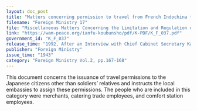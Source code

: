 ```yaml
---
layout: doc_post
title: "Matters concerning permission to travel from French Indochina to inland Japan"
filename: "Foreign Ministry 17"
file: "Miscellaneous Matters Concerning the Limitation and Regulation of Travel to Southern Territories (Including Occupied Areas) in the Time of the Great East Asian War"
link: "https://wam-peace.org/ianfu-koubunsho/pdf/K-PDF/K_F_037.pdf"
government_id: "K_F_037"
release_time: "1992, After an Interview with Chief Cabinet Secretary Katō Kōichi"
publisher: "Foreign Ministry"
issue_time: "1943"
category: "Foreign Ministry Vol.2, pp.167-168"
---
```

This document concerns the issuance of travel permissions to the Japanese citizens other than soldiers’ relatives and instructs the local embassies to assign these permissions. The people who are included in this category were merchants, catering trade employees, and comfort station employees.

